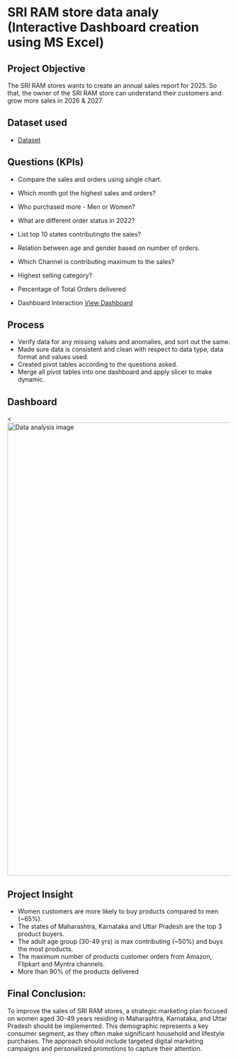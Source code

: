 # SRI RAM store data analy (Interactive Dashboard creation using MS Excel)
## Project Objective
The SRI RAM stores wants to create an annual sales report for 2025. So that, the owner of the SRI RAM store can understand their customers and grow more sales in 2026 & 2027.
## Dataset used
- <a href="https://github.com/srimatraynamaha/Data-analysis-Dashboard/blob/main/SRI%20RAM%20store%20data%20analysis.xlsx">Dataset</a>
## Questions (KPIs)
- Compare the sales and orders using single chart.
- Which month got the highest sales and orders?
- Who purchased more - Men or Women?
- What are different order status in 2022?
- List top 10 states contributingto the sales?
- Relation between age and gender based on number of orders.
- Which Channel is contributing maximum to the sales?
- Highest selling category?
- Percentage of Total Orders delivered

- Dashboard Interaction <a href="https://github.com/srimatraynamaha/Data-analysis-Dashboard/blob/main/Data%20analysis%20image.png">View Dashboard</a>

## Process
- Verify data for any missing values and anomalies, and sort out the same.
- Made sure data is consistent and clean with respect to data type, data format and values used.
- Created pivot tables according to the questions asked.
- Merge all pivot tables into one dashboard and apply slicer to make dynamic.

## Dashboard
<<img width="1536" height="1024" alt="Data analysis image" src="https://github.com/user-attachments/assets/10f680a0-8f9e-48ce-980a-733f9338778d" />
 
## Project Insight
- Women customers are more likely to buy products compared to men (~65%).
- The states of Maharashtra, Karnataka and Uttar Pradesh are the top 3 product buyers.
- The adult age group (30-49 yrs) is max contributing (~50%) and buys the most products.
- The maximum number of products customer orders from Amazon, Flipkart and Myntra channels.
- More than 90% of the products delivered

## Final Conclusion:
To improve the sales of SRI RAM stores, a strategic marketing plan focused on women aged 30-49 years residing in Maharashtra, Karnataka, and Uttar Pradesh should be implemented. This demographic represents a key consumer segment, as they often make significant household and lifestyle purchases. The approach should include targeted digital marketing campaigns and personalized promotions to capture their attention.
